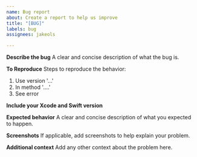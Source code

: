 ```yaml
---
name: Bug report
about: Create a report to help us improve
title: "[BUG]"
labels: bug
assignees: jakeols

---
```


**Describe the bug**
A clear and concise description of what the bug is.

**To Reproduce**
Steps to reproduce the behavior:
1. Use version '...'
2. In method '....'
3. See error

**Include your Xcode and Swift version**

**Expected behavior**
A clear and concise description of what you expected to happen.

**Screenshots**
If applicable, add screenshots to help explain your problem.

**Additional context**
Add any other context about the problem here.
